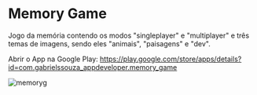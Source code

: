 # Memory Game

Jogo da memória contendo os modos "singleplayer" e "multiplayer" e três temas de imagens, sendo eles "animais", "paisagens" e "dev".

Abrir o App na Google Play: https://play.google.com/store/apps/details?id=com.gabrielssouza_appdeveloper.memory_game

![memoryg](https://user-images.githubusercontent.com/94877176/166091698-f31156f1-c588-44db-8cd9-b49c75dfec68.png)
